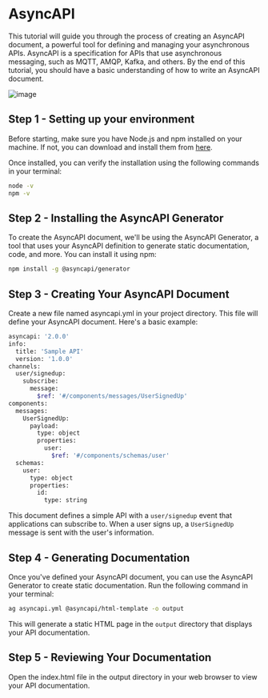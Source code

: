 
# AsyncAPI

This tutorial will guide you through the process of creating an AsyncAPI document, a powerful tool for defining and managing your asynchronous APIs. AsyncAPI is a specification for APIs that use asynchronous messaging, such as MQTT, AMQP, Kafka, and others. By the end of this tutorial, you should have a basic understanding of how to write an AsyncAPI document.

![image](https://github.com/mhmohona/interactive-learning-path/assets/14244685/0fcaba35-11f0-4acd-8b8e-8791e76fbf45)


## Step 1 - Setting up your environment

Before starting, make sure you have Node.js and npm installed on your machine. If not, you can download and install them from [here](https://nodejs.org/en/download/).

Once installed, you can verify the installation using the following commands in your terminal:

```bash
node -v
npm -v
```

## Step 2 - Installing the AsyncAPI Generator

To create the AsyncAPI document, we'll be using the AsyncAPI Generator, a tool that uses your AsyncAPI definition to generate static documentation, code, and more. You can install it using npm:

```bash
npm install -g @asyncapi/generator
```

## Step 3 - Creating Your AsyncAPI Document

Create a new file named asyncapi.yml in your project directory. This file will define your AsyncAPI document. Here's a basic example:

```bash
asyncapi: '2.0.0'
info:
  title: 'Sample API'
  version: '1.0.0'
channels:
  user/signedup:
    subscribe:
      message:
        $ref: '#/components/messages/UserSignedUp'
components:
  messages:
    UserSignedUp:
      payload:
        type: object
        properties:
          user:
            $ref: '#/components/schemas/user'
  schemas:
    user:
      type: object
      properties:
        id:
          type: string
```

This document defines a simple API with a `user/signedup` event that applications can subscribe to. When a user signs up, a `UserSignedUp` message is sent with the user's information.

## Step 4 - Generating Documentation
Once you've defined your AsyncAPI document, you can use the AsyncAPI Generator to create static documentation. Run the following command in your terminal:

```bash
ag asyncapi.yml @asyncapi/html-template -o output
```

This will generate a static HTML page in the `output` directory that displays your API documentation.

## Step 5 - Reviewing Your Documentation

Open the index.html file in the output directory in your web browser to view your API documentation.
